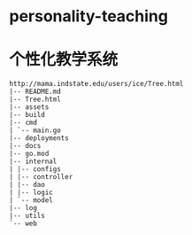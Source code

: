 # personality-teaching
# 个性化教学系统
```shell
http://mama.indstate.edu/users/ice/Tree.html
|-- README.md
|-- Tree.html
|-- assets
|-- build
|-- cmd
| `-- main.go
|-- deployments
|-- docs
|-- go.mod
|-- internal
| |-- configs
| |-- controller
| |-- dao
| |-- logic
| `-- model
|-- log
|-- utils
`-- web

```
